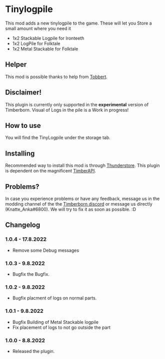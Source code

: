 # Tinylogpile

This mod adds a new tinylogpile to the game. These will let you Store a small amount where you need it
- 1x2 Stackable Logpile for Ironteeth
- 1x2 LogPile for Folktale
- 1x2 Metal Stackable for Folktale



## Helper 

This mod is possible thanks to help from [Tobbert](https://github.com/TobbyTheBobby).

## Disclaimer!

This plugin is currently only supported in the **experimental** version of Timberborn.
Visual of Logs in the pile is a Work in progress!

## How to use

You will find the TinyLogpile under the storage tab. 

## Installing

Recommended way to install this mod is through [Thunderstore](https://timberborn.thunderstore.io/). This plugin is dependent on the magnificent [TimberAPI](https://github.com/Timberborn-Modding-Central/TimberAPI).

## Problems?

In case you experience problems or have any feedback, message us in the modding channel of the the [Timberborn discord](https://discord.gg/mfbBF4cWpX) or message us directly (Knatte_Anka#6800). We will try to fix it as soon as possible. :D

## Changelog
### 1.0.4 - 17.8.2022

- Remove some Debug messages
### 1.0.3 - 9.8.2022

- Bugfix the Bugfix.

### 1.0.2 - 9.8.2022

- Bugfix placment of logs on normal parts.

### 1.0.1 - 9.8.2022

- Bugfix Building of Metal Stackable logpile
- Fix placement of logs to not go outside the part

### 1.0.0 - 8.8.2022

- Released the plugin.

